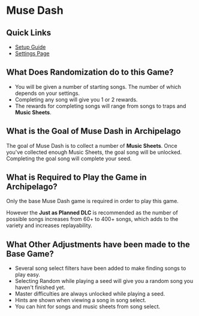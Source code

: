 # Muse Dash

## Quick Links
- [Setup Guide](../../../../tutorial/Muse%20Dash/setup/en)
- [Settings Page](../../../../games/Muse%20Dash/player-settings)

## What Does Randomization do to this Game?
- You will be given a number of starting songs. The number of which depends on your settings.
- Completing any song will give you 1 or 2 rewards.
- The rewards for completing songs will range from songs to traps and **Music Sheets**.

## What is the Goal of Muse Dash in Archipelago

The goal of Muse Dash is to collect a number of **Music Sheets**. Once you've collected enough Music Sheets, the goal song will be unlocked. Completing the goal song will complete your seed.

## What is Required to Play the Game in Archipelago?

Only the base Muse Dash game is required in order to play this game.

However the **Just as Planned DLC** is recommended as the number of possible songs increases from 60+ to 400+ songs, which adds to the variety and increases replayability.

## What Other Adjustments have been made to the Base Game?
- Several song select filters have been added to make finding songs to play easy.
- Selecting Random while playing a seed will give you a random song you haven't finished yet.
- Master difficulties are always unlocked while playing a seed.
- Hints are shown when viewing a song in song select.
- You can hint for songs and music sheets from song select.